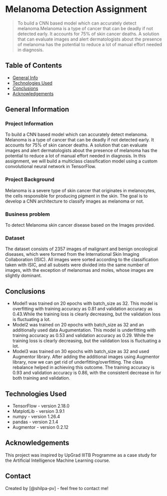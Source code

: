 # Melanoma Detection Assignment
> To build a CNN based model which can accurately detect melanoma.Melanoma is a type of cancer that can be deadly if not detected early. It accounts for 75% of skin cancer deaths. A solution that can evaluate images and alert dermatologists about the presence of melanoma has the potential to reduce a lot of manual effort needed in diagnosis.


## Table of Contents
* [General Info](#general-information)
* [Technologies Used](#technologies-used)
* [Conclusions](#conclusions)
* [Acknowledgements](#acknowledgements)


## General Information
### Project Information
To build a CNN based model which can accurately detect melanoma. Melanoma is a type of cancer that can be deadly if not detected early. It accounts for 75% of skin cancer deaths. A solution that can evaluate images and alert dermatologists about the presence of melanoma has the potential to reduce a lot of manual effort needed in diagnosis. In this assignment, we will build a multiclass classification model using a custom convolutional neural network in TensorFlow. 

### Project Background
Melanoma is a severe type of skin cancer that originates in melanocytes, the cells responsible for producing pigment in the skin. The goal is to develop a CNN architecture to classify images as melanoma or not.


### Business problem
To detect Melanoma skin cancer disease based on the Images provided.


### Dataset
The dataset consists of 2357 images of malignant and benign oncological diseases, which were formed from the International Skin Imaging Collaboration (ISIC). All images were sorted according to the classification taken with ISIC, and all subsets were divided into the same number of images, with the exception of melanomas and moles, whose images are slightly dominant.


## Conclusions
- Model1 was trained on 20 epochs with batch_size as 32. This model is overfitting with training accuracy as 0.81 and validation accuracy as 0.43.While the training loss is clearly decreasing, but the validation loss is fluctuating a lot.
- Model2 was trained on 20 epochs with batch_size as 32 and an additionally used data Augumentation. This model is underfitting with training accuracy as 0.53 and validation accuracy as 0.29. While the training loss is clearly decreasing, but the validation loss is fluctuating a lot.
- Model3 was trained on 30 epochs with batch_size as 32 and used Augmentor library. After adding the additional images using Augmentor library, now we can get rid of underfitting/overfitting. The class rebalance helped in achieving this outcome. The training accuracy is 0.93 and validation accuracy is 0.86, with the consistent decrease in for both training and validation.

## Technologies Used
- TensorFlow - version 2.18.0
- MatplotLib - version 3.9.1
- numpy - version 1.26.4
- pandas - version 2.1.4
- Augmentor - version 0.2.12

## Acknowledgements
This project was inspired by UpGrad IIITB Programme as a case study for the Artificial Intelligence Machine Learning course.


## Contact
Created by [@shilpa-pv] - feel free to contact me!
